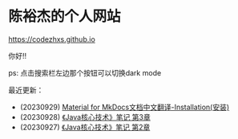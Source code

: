 # 陈裕杰的个人网站

<https://codezhxs.github.io>

你好!!

ps: 点击搜索栏左边那个按钮可以切换dark mode

最近更新：

- (20230929) [Material for MkDocs文档中文翻译-Installation(安装)](https://codezhxs.github.io/website/mkdocs_ch/GettingStart/Installation.md)
- (20230928) [《Java核心技术》笔记 第3章](https://codezhxs.github.io/dev/java/CoreJava/)
- (20230927) [《Java核心技术》笔记 第2章](https://codezhxs.github.io/dev/java/CoreJava/)


